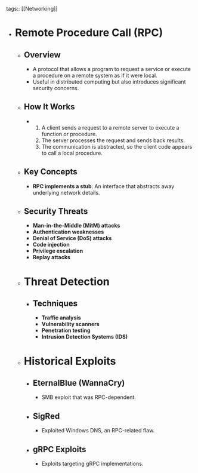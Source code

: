 tags:: [[Networking]]

- # Remote Procedure Call (RPC)
	- ## Overview
		- A protocol that allows a program to request a service or execute a procedure on a remote system as if it were local.
		- Useful in distributed computing but also introduces significant security concerns.
	- ## How It Works
		- 1. A client sends a request to a remote server to execute a function or procedure.
		  2. The server processes the request and sends back results.
		  3. The communication is abstracted, so the client code appears to call a local procedure.
	- ## Key Concepts
		- **RPC implements a stub**: An interface that abstracts away underlying network details.
	- ## Security Threats
		- **Man-in-the-Middle (MitM) attacks**
		- **Authentication weaknesses**
		- **Denial of Service (DoS) attacks**
		- **Code injection**
		- **Privilege escalation**
		- **Replay attacks**
	- # Threat Detection
		- ## Techniques
			- **Traffic analysis**
			- **Vulnerability scanners**
			- **Penetration testing**
			- **Intrusion Detection Systems (IDS)**
	- # Historical Exploits
		- ## EternalBlue (WannaCry)
			- SMB exploit that was RPC-dependent.
		- ## SigRed
			- Exploited Windows DNS, an RPC-related flaw.
		- ## gRPC Exploits
			- Exploits targeting gRPC implementations.
